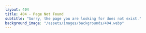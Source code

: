 ```yaml
---
layout: 404
title: 404 - Page Not Found
subtitle: "Sorry, the page you are looking for does not exist."
background_image: "/assets/images/backgrounds/404.webp"
---
```

